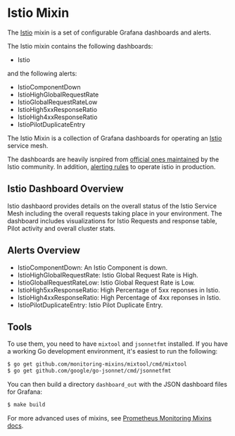 # Istio Mixin

The [Istio](https://istio.io/) mixin is a set of configurable Grafana dashboards and alerts.

The Istio mixin contains the following dashboards:

- Istio

and the following alerts:

- IstioComponentDown
- IstioHighGlobalRequestRate
- IstioGlobalRequestRateLow
- IstioHigh5xxResponseRatio
- IstioHigh4xxResponseRatio
- IstioPilotDuplicateEntry

The Istio Mixin is a collection of Grafana dashboards for operating an [Istio](https://istio.io/) service mesh.

The dashboards are heavily isnpired  from [official ones maintained](https://istio.io/latest/docs/tasks/observability/metrics/using-istio-dashboard/) by the Istio community. In addition, [alerting rules](https://prometheus.io/docs/prometheus/latest/configuration/alerting_rules/) to operate istio in production.


## Istio Dashboard Overview
Istio dashbaord provides details on the overall status of the Istio Service Mesh including the overall requests taking place in your environment. The dashboard includes visualizations for Istio Requests and response table, Pilot activity and overall cluster stats.

## Alerts Overview
- IstioComponentDown: An Istio Component is down.
- IstioHighGlobalRequestRate: Istio Global Request Rate is High.
- IstioGlobalRequestRateLow: Istio Global Request Rate is Low.
- IstioHigh5xxResponseRatio: High Percentage of 5xx reponses in Istio.
- IstioHigh4xxResponseRatio: High Percentage of 4xx reponses in Istio.
- IstioPilotDuplicateEntry: Istio Pilot Duplicate Entry.

## Tools
To use them, you need to have `mixtool` and `jsonnetfmt` installed. If you have a working Go development environment, it's easiest to run the following:

```bash
$ go get github.com/monitoring-mixins/mixtool/cmd/mixtool
$ go get github.com/google/go-jsonnet/cmd/jsonnetfmt
```

You can then build a directory `dashboard_out` with the JSON dashboard files for Grafana:

```bash
$ make build
```

For more advanced uses of mixins, see [Prometheus Monitoring Mixins docs](https://github.com/monitoring-mixins/docs).
